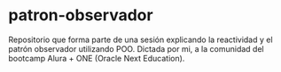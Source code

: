 # patron-observador
Repositorio que forma parte de una sesión explicando la reactividad y el patrón observador utilizando POO. Dictada por mi, a la comunidad del bootcamp Alura + ONE (Oracle Next Education).
